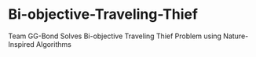 # Bi-objective-Traveling-Thief
Team GG-Bond Solves Bi-objective Traveling Thief Problem using Nature-Inspired Algorithms
